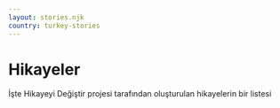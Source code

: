 ```yaml
---
layout: stories.njk
country: turkey-stories
---
```

# Hikayeler
İşte Hikayeyi Değiştir projesi tarafından oluşturulan hikayelerin bir listesi
